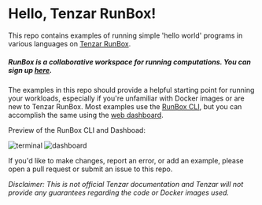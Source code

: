 # Hello, Tenzar RunBox!

This repo contains examples of running simple 'hello world' programs in various languages on [Tenzar RunBox](https://www.tenzar.com/runbox/).

##### RunBox is a collaborative workspace for running computations. You can sign up [here](https://run.tenzar.com/signup).

The examples in this repo should provide a helpful starting point for running your workloads, especially if you're unfamiliar with Docker images or are new to Tenzar RunBox. Most examples use the [RunBox CLI](https://www.tenzar.com/docs/runbox/overview), but you can accomplish the same using the [web dashboard](dashboard.md).

Preview of the RunBox CLI and Dashboad:

![terminal](https://assets.tenzar.com/web/img-runbox-terminal.png)
![dashboard](https://assets.tenzar.com/web/img-runbox-dashboard2.png)


If you'd like to make changes, report an error, or add an example, please open a pull request or submit an issue to this repo.

*Disclaimer: This is not official Tenzar documentation and Tenzar will not provide any guarantees regarding the code or Docker images used.*
